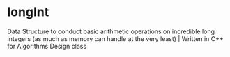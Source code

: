 # longInt
Data Structure to conduct basic arithmetic operations on incredible long integers (as much as memory can handle at the very least) | Written in C++ for Algorithms Design class
